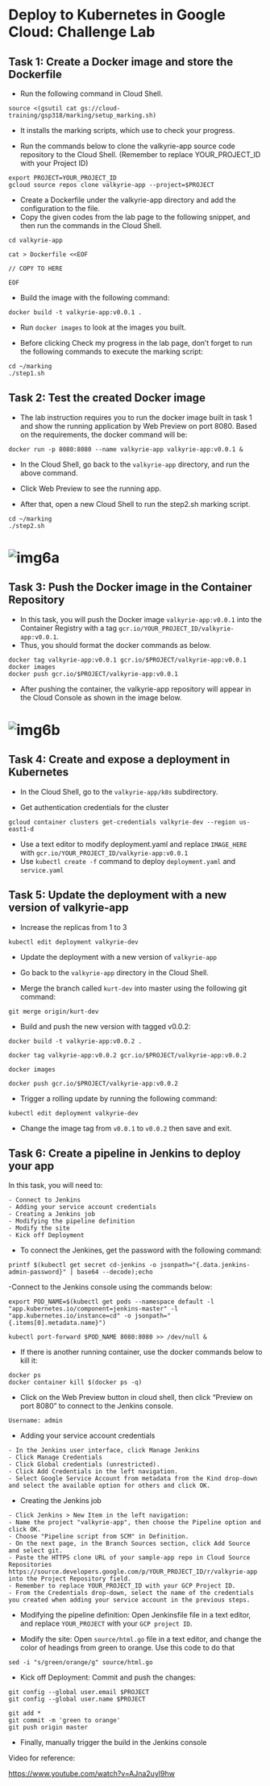 # Deploy to Kubernetes in Google Cloud: Challenge Lab

## Task 1: Create a Docker image and store the Dockerfile

- Run the following command in Cloud Shell.

```
source <(gsutil cat gs://cloud-training/gsp318/marking/setup_marking.sh)
```

- It installs the marking scripts, which use to check your progress.

- Run the commands below to clone the valkyrie-app source code repository to the Cloud Shell. (Remember to replace YOUR_PROJECT_ID with your Project ID)

```
export PROJECT=YOUR_PROJECT_ID
gcloud source repos clone valkyrie-app --project=$PROJECT
```

- Create a Dockerfile under the valkyrie-app directory and add the configuration to the file.
- Copy the given codes from the lab page to the following snippet, and then run the commands in the Cloud Shell.

```
cd valkyrie-app

cat > Dockerfile <<EOF

// COPY TO HERE

EOF
```

- Build the image with the following command:

```
docker build -t valkyrie-app:v0.0.1 .
```

- Run `docker images` to look at the images you built.

- Before clicking Check my progress in the lab page, don’t forget to run the following commands to execute the marking script:

```
cd ~/marking
./step1.sh
```

## Task 2: Test the created Docker image

- The lab instruction requires you to run the docker image built in task 1 and show the running application by Web Preview on port 8080. Based on the requirements, the docker command will be:

```
docker run -p 8080:8080 --name valkyrie-app valkyrie-app:v0.0.1 &
```

- In the Cloud Shell, go back to the `valkyrie-app` directory, and run the above command.
- Click Web Preview to see the running app.

- After that, open a new Cloud Shell to run the step2.sh marking script.

```
cd ~/marking
./step2.sh
```

# ![img6a](./Assets/img6a.png)

## Task 3: Push the Docker image in the Container Repository

- In this task, you will push the Docker image `valkyrie-app:v0.0.1` into the Container Registry with a tag `gcr.io/YOUR_PROJECT_ID/valkyrie-app:v0.0.1`.
- Thus, you should format the docker commands as below.

```
docker tag valkyrie-app:v0.0.1 gcr.io/$PROJECT/valkyrie-app:v0.0.1
docker images
docker push gcr.io/$PROJECT/valkyrie-app:v0.0.1
```

- After pushing the container, the valkyrie-app repository will appear in the Cloud Console as shown in the image below.

# ![img6b](./Assets/img6b.png)

## Task 4: Create and expose a deployment in Kubernetes

- In the Cloud Shell, go to the `valkyrie-app/k8s` subdirectory.

- Get authentication credentials for the cluster

```
gcloud container clusters get-credentials valkyrie-dev --region us-east1-d
```

- Use a text editor to modify deployment.yaml and replace `IMAGE_HERE` with `gcr.io/YOUR_PROJECT_ID/valkyrie-app:v0.0.1`
- Use `kubectl create -f` command to deploy `deployment.yaml` and `service.yaml`

## Task 5: Update the deployment with a new version of valkyrie-app

- Increase the replicas from 1 to 3

```
kubectl edit deployment valkyrie-dev
```

- Update the deployment with a new version of `valkyrie-app`
- Go back to the `valkyrie-app` directory in the Cloud Shell.

- Merge the branch called `kurt-dev` into master using the following git command:

```
git merge origin/kurt-dev
```

- Build and push the new version with tagged v0.0.2:

```
docker build -t valkyrie-app:v0.0.2 .

docker tag valkyrie-app:v0.0.2 gcr.io/$PROJECT/valkyrie-app:v0.0.2

docker images

docker push gcr.io/$PROJECT/valkyrie-app:v0.0.2
```

- Trigger a rolling update by running the following command:

```
kubectl edit deployment valkyrie-dev
```

- Change the image tag from `v0.0.1` to `v0.0.2` then save and exit.

## Task 6: Create a pipeline in Jenkins to deploy your app

In this task, you will need to:

```
- Connect to Jenkins
- Adding your service account credentials
- Creating a Jenkins job
- Modifying the pipeline definition
- Modify the site
- Kick off Deployment
```

- To connect the Jenkines,
  get the password with the following command:

```
printf $(kubectl get secret cd-jenkins -o jsonpath="{.data.jenkins-admin-password}" | base64 --decode);echo
```

-Connect to the Jenkins console using the commands below:

```
export POD_NAME=$(kubectl get pods --namespace default -l "app.kubernetes.io/component=jenkins-master" -l "app.kubernetes.io/instance=cd" -o jsonpath="{.items[0].metadata.name}")

kubectl port-forward $POD_NAME 8080:8080 >> /dev/null &
```

- If there is another running container, use the docker commands below to kill it:

```
docker ps
docker container kill $(docker ps -q)
```

- Click on the Web Preview button in cloud shell, then click “Preview on port 8080” to connect to the Jenkins console.

```
Username: admin
```

- Adding your service account credentials

```
- In the Jenkins user interface, click Manage Jenkins
- Click Manage Credentials
- Click Global credentials (unrestricted).
- Click Add Credentials in the left navigation.
- Select Google Service Account from metadata from the Kind drop-down and select the available option for others and click OK.
```

- Creating the Jenkins job

```
- Click Jenkins > New Item in the left navigation:
- Name the project "valkyrie-app", then choose the Pipeline option and click OK.
- Choose "Pipeline script from SCM" in Definition.
- On the next page, in the Branch Sources section, click Add Source and select git.
- Paste the HTTPS clone URL of your sample-app repo in Cloud Source Repositories https://source.developers.google.com/p/YOUR_PROJECT_ID/r/valkyrie-app into the Project Repository field.
- Remember to replace YOUR_PROJECT_ID with your GCP Project ID.
- From the Credentials drop-down, select the name of the credentials you created when adding your service account in the previous steps.
```

- Modifying the pipeline definition:
  Open Jenkinsfile file in a text editor, and replace `YOUR_PROJECT` with your `GCP project ID`.

- Modify the site: Open `source/html.go` file in a text editor, and change the color of headings from green to orange. Use this code to do that

```
sed -i "s/green/orange/g" source/html.go
```

- Kick off Deployment: Commit and push the changes:

```
git config --global user.email $PROJECT
git config --global user.name $PROJECT

git add *
git commit -m 'green to orange'
git push origin master
```

- Finally, manually trigger the build in the Jenkins console

Video for reference:

https://www.youtube.com/watch?v=AJna2uyI9hw
